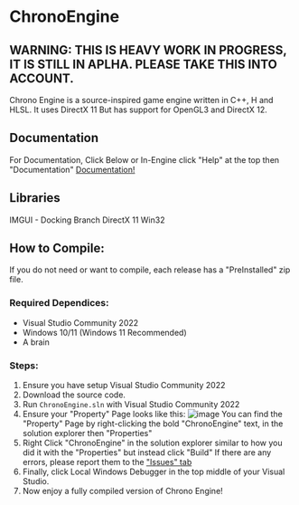 # ChronoEngine
## WARNING: THIS IS HEAVY WORK IN PROGRESS, IT IS STILL IN APLHA. PLEASE TAKE THIS INTO ACCOUNT.

Chrono Engine is a source-inspired game engine written in C++, H and HLSL.
It uses DirectX 11 But has support for OpenGL3 and DirectX 12.

## Documentation
For Documentation, Click Below or In-Engine click "Help" at the top then
"Documentation"
[Documentation!](https://github.com/NanoDogs-Studios/ChronoEngine/wiki)

## Libraries
IMGUI - Docking Branch
DirectX 11
Win32

## How to Compile:

If you do not need or want to compile, each release has a "PreInstalled" zip file.

### Required Dependices:
* Visual Studio Community 2022
* Windows 10/11 (Windows 11 Recommended)
* A brain

### Steps:
1. Ensure you have setup Visual Studio Community 2022
2. Download the source code.
3. Run `ChronoEngine.sln` with Visual Studio Community 2022
4. Ensure your "Property" Page looks like this:
![image](https://github.com/NanoDogs-Studios/ChronoEngine/assets/65513977/9f725926-5578-4c7f-bacf-fe45f6c54472)
   You can find the "Property" Page by right-clicking the bold "ChronoEngine" text, in the solution explorer then "Properties"
5. Right Click "ChronoEngine" in the solution explorer similar to how you did it with the "Properties" but instead click "Build"
   If there are any errors, please report them to the ["Issues" tab](https://github.com/NanoDogs-Studios/ChronoEngine/issues)
6. Finally, click Local Windows Debugger in the top middle of your Visual Studio.
7. Now enjoy a fully compiled version of Chrono Engine!
   
   
 


